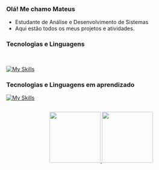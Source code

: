### Olá! Me chamo Mateus 

* Estudante de Análise e Desenvolvimento de Sistemas
* Aqui estão todos os meus projetos e atividades.

### Tecnologias e Linguagens

<div style="display: inline_block"><br/>

[![My Skills](https://skillicons.dev/icons?i=java,mysql,html,css,git,github&theme=dark)](https://skillicons.dev)
 
 ### Tecnologias e Linguagens em aprendizado
 
 [![My Skills](https://skillicons.dev/icons?i=python,cs,dotnet&theme=dark)](https://skillicons.dev)
 
##  
 
 <div align="center">
  <a href="https://github.com/Mat-P1">
    <img height="135em" src="https://github-readme-stats-sigma-five.vercel.app/api?username=Mat-P1&show_icons=true&theme=tokyonight"/>
    <img height="135em" src="https://github-readme-stats-sigma-five.vercel.app/api/top-langs/?username=Mat-P1&layout=compact&theme=tokyonight"/>
  </a>
</div> 
